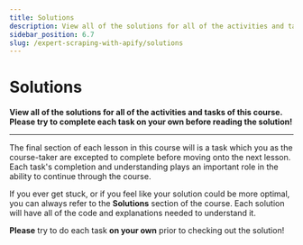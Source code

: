 ```yaml
---
title: Solutions
description: View all of the solutions for all of the activities and tasks of this course. Please try to complete each task on your own before reading the solution!
sidebar_position: 6.7
slug: /expert-scraping-with-apify/solutions
---
```


# Solutions

**View all of the solutions for all of the activities and tasks of this course. Please try to complete each task on your own before reading the solution!**

---

The final section of each lesson in this course will is a task which you as the course-taker are excepted to complete before moving onto the next lesson. Each task's completion and understanding plays an important role in the ability to continue through the course.

If you ever get stuck, or if you feel like your solution could be more optimal, you can always refer to the **Solutions** section of the course. Each solution will have all of the code and explanations needed to understand it.

**Please** try to do each task **on your own** prior to checking out the solution!
